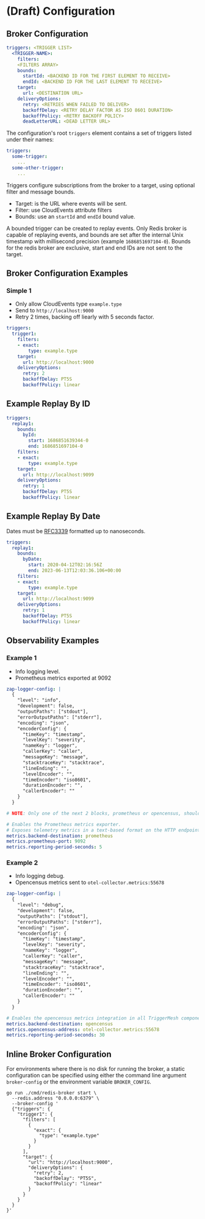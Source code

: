 # (Draft) Configuration

## Broker Configuration

```yaml
triggers: <TRIGGER LIST>
  <TRIGGER-NAME>:
    filters:
    <FILTERS ARRAY>
    bounds:
      startId: <BACKEND ID FOR THE FIRST ELEMENT TO RECEIVE>
      endId: <BACKEND ID FOR THE LAST ELEMENT TO RECEIVE>
    target:
      url: <DESTINATION URL>
    deliveryOptions:
      retry: <RETRIES WHEN FAILED TO DELIVER>
      backoffDelay: <RETRY DELAY FACTOR AS ISO 8601 DURATION>
      backoffPolicy: <RETRY BACKOFF POLICY>
      deadLetterURL: <DEAD LETTER URL>
```

The configuration's root `triggers` element contains a set of triggers listed under their names:

```yaml
triggers:
  some-trigger:
    ...
  some-other-trigger:
    ...
```

Triggers configure subscriptions from the broker to a target, using optional filter and message bounds.

- Target: is the URL where events will be sent.
- Filter: use CloudEvents attribute filters
- Bounds: use an `startId` and `endId` bound value.

A bounded trigger can be created to replay events. Only Redis broker is capable of replaying events, and bounds are set after the internal Unix timestamp with millisecond precision (example `1686851697104-0`). Bounds for the redis broker are exclusive, start and end IDs are not sent to the target.

## Broker Configuration Examples

### Simple 1

- Only allow CloudEvents type `example.type`
- Send to `http://localhost:9000`
- Retry 2 times, backing off liearly with 5 seconds factor.

```yaml
triggers:
  trigger1:
    filters:
    - exact:
        type: example.type
    target:
      url: http://localhost:9000
    deliveryOptions:
      retry: 2
      backoffDelay: PT5S
      backoffPolicy: linear
```

## Example Replay By ID

```yaml
triggers:
  replay1:
    bounds:
      byId:
        start: 1686851639344-0
        end: 1686851697104-0
    filters:
    - exact:
        type: example.type
    target:
      url: http://localhost:9099
    deliveryOptions:
      retry: 1
      backoffDelay: PT5S
      backoffPolicy: linear
```

## Example Replay By Date

Dates must be [RFC3339](https://datatracker.ietf.org/doc/html/rfc3339) formatted up to nanoseconds.

```yaml
triggers:
  replay1:
    bounds:
      byDate:
        start: 2020-04-12T02:16:56Z
        end: 2023-06-13T12:03:36.106+00:00
    filters:
    - exact:
        type: example.type
    target:
      url: http://localhost:9099
    deliveryOptions:
      retry: 1
      backoffDelay: PT5S
      backoffPolicy: linear
```

## Observability Examples

### Example 1

- Info logging level.
- Prometheus metrics exported at 9092

```yaml
zap-logger-config: |
  {
    "level": "info",
    "development": false,
    "outputPaths": ["stdout"],
    "errorOutputPaths": ["stderr"],
    "encoding": "json",
    "encoderConfig": {
      "timeKey": "timestamp",
      "levelKey": "severity",
      "nameKey": "logger",
      "callerKey": "caller",
      "messageKey": "message",
      "stacktraceKey": "stacktrace",
      "lineEnding": "",
      "levelEncoder": "",
      "timeEncoder": "iso8601",
      "durationEncoder": "",
      "callerEncoder": ""
    }
  }

# NOTE: Only one of the next 2 blocks, prometheus or opencensus, should be informed.

# Enables the Prometheus metrics exporter.
# Exposes telemetry metrics in a text-based format on the HTTP endpoint :9092/metrics.
metrics.backend-destination: prometheus
metrics.prometheus-port: 9092
metrics.reporting-period-seconds: 5
```

### Example 2

- Info logging debug.
- Opencensus metrics sent to `otel-collector.metrics:55678`

```yaml
zap-logger-config: |
  {
    "level": "debug",
    "development": false,
    "outputPaths": ["stdout"],
    "errorOutputPaths": ["stderr"],
    "encoding": "json",
    "encoderConfig": {
      "timeKey": "timestamp",
      "levelKey": "severity",
      "nameKey": "logger",
      "callerKey": "caller",
      "messageKey": "message",
      "stacktraceKey": "stacktrace",
      "lineEnding": "",
      "levelEncoder": "",
      "timeEncoder": "iso8601",
      "durationEncoder": "",
      "callerEncoder": ""
    }
  }

# Enables the opencensus metrics integration in all TriggerMesh components.
metrics.backend-destination: opencensus
metrics.opencensus-address: otel-collector.metrics:55678
metrics.reporting-period-seconds: 30
```

## Inline Broker Configuration

For environments where there is no disk for running the broker, a static configuration can be specified using either the command line argument `broker-config` or the environment variable `BROKER_CONFIG`.

```console
go run ./cmd/redis-broker start \
  --redis.address "0.0.0.0:6379" \
  --broker-config '
  {"triggers": {
    "trigger1": {
      "filters": [
        {
          "exact": {
            "type": "example.type"
          }
        }
      ],
      "target": {
        "url": "http://localhost:9000",
        "deliveryOptions": {
          "retry": 2,
          "backoffDelay": "PT5S",
          "backoffPolicy": "linear"
        }
      }
    }
  }
}'
```
